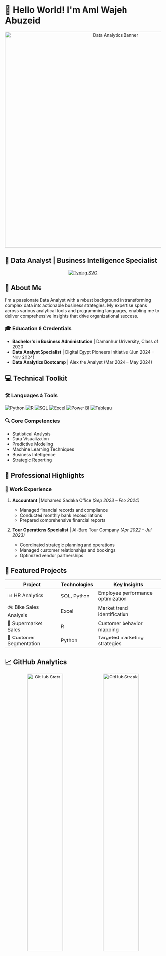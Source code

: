 # 👋 Hello World! I'm Aml Wajeh Abuzeid

<div align="center">
  <img src="." alt="Data Analytics Banner" width="700" height="auto">
</div>

## 🌟 Data Analyst | Business Intelligence Specialist

<div align="center">
  <a href="https://git.io/typing-svg">
    <img src="https://readme-typing-svg.herokuapp.com?font=Fira+Code&weight=600&size=25&duration=4000&pause=1000&color=2C95FF&center=true&vCenter=true&width=600&lines=Data+Analyst+%7C+Problem+Solver;Business+Intelligence+Expert;Transforming+Data+into+Insights" alt="Typing SVG" />
  </a>
</div>

## 🚀 About Me

I'm a passionate Data Analyst with a robust background in transforming complex data into actionable business strategies. My expertise spans across various analytical tools and programming languages, enabling me to deliver comprehensive insights that drive organizational success.

### 🎓 Education & Credentials
- **Bachelor's in Business Administration** | Damanhur University, Class of 2020
- **Data Analyst Specialist** | Digital Egypt Pioneers Initiative (Jun 2024 – Nov 2024)
- **Data Analytics Bootcamp** | Alex the Analyst (Mar 2024 – May 2024)

## 💻 Technical Toolkit

### 🛠 Languages & Tools
![Python](https://img.shields.io/badge/Python-3776AB?style=for-the-badge&logo=python&logoColor=white)
![R](https://img.shields.io/badge/R-276DC3?style=for-the-badge&logo=r&logoColor=white)
![SQL](https://img.shields.io/badge/SQL-4479A1?style=for-the-badge&logo=postgresql&logoColor=white)
![Excel](https://img.shields.io/badge/Microsoft_Excel-217346?style=for-the-badge&logo=microsoft-excel&logoColor=white)
![Power BI](https://img.shields.io/badge/Power_BI-F2C811?style=for-the-badge&logo=power-bi&logoColor=black)
![Tableau](https://img.shields.io/badge/Tableau-E97627?style=for-the-badge&logo=tableau&logoColor=white)

### 🔍 Core Competencies
- Statistical Analysis
- Data Visualization
- Predictive Modeling
- Machine Learning Techniques
- Business Intelligence
- Strategic Reporting

## 🌈 Professional Highlights

### 💼 Work Experience
1. **Accountant** | Mohamed Sadaka Office *(Sep 2023 – Feb 2024)*
   - Managed financial records and compliance
   - Conducted monthly bank reconciliations
   - Prepared comprehensive financial reports

2. **Tour Operations Specialist** | Al-Barq Tour Company *(Apr 2022 – Jul 2023)*
   - Coordinated strategic planning and operations
   - Managed customer relationships and bookings
   - Optimized vendor partnerships

## 🚀 Featured Projects

<div align="center">

| Project | Technologies | Key Insights |
|---------|--------------|--------------|
| 📊 HR Analytics | SQL, Python | Employee performance optimization |
| 🚲 Bike Sales Analysis | Excel | Market trend identification |
| 🏪 Supermarket Sales | R | Customer behavior mapping |
| 🏦 Customer Segmentation | Python | Targeted marketing strategies |

</div>

## 📈 GitHub Analytics

<div align="center">
  <img src="https://github-readme-stats.vercel.app/api?username=aml-wajeh&show_icons=true&theme=radical" alt="GitHub Stats" width="48%"/>
  <img src="https://github-readme-streak-stats.herokuapp.com/?user=aml-wajeh&theme=radical" alt="GitHub Streak" width="48%"/>
</div>

<div align="center">
  <img src="https://github-readme-stats.vercel.app/api/top-langs/?username=aml-wajeh&layout=compact&theme=radical" alt="Top Languages" width="48%"/>
</div>

## 🌐 Let's Connect!

<div align="center">
  <a href="https://www.linkedin.com/in/aml-wajeh-b40990183">
    <img src="https://img.shields.io/badge/LinkedIn-0A66C2?style=for-the-badge&logo=linkedin&logoColor=white" alt="LinkedIn"/>
  </a>
  <a href="mailto:aml.wajeh24@gmail.com">
    <img src="https://img.shields.io/badge/Email-D14836?style=for-the-badge&logo=gmail&logoColor=white" alt="Email"/>
  </a>
  <a href="https://github.com/aml-wajeh">
    <img src="https://img.shields.io/badge/GitHub-181717?style=for-the-badge&logo=github&logoColor=white" alt="GitHub"/>
  </a>
</div>

---

<div align="center">
  <img src="https://komarev.com/ghpvc/?username=aml-wajeh&color=blueviolet" alt="Profile Views"/>
</div>

*Transforming Data, Empowering Decisions* 📊✨
